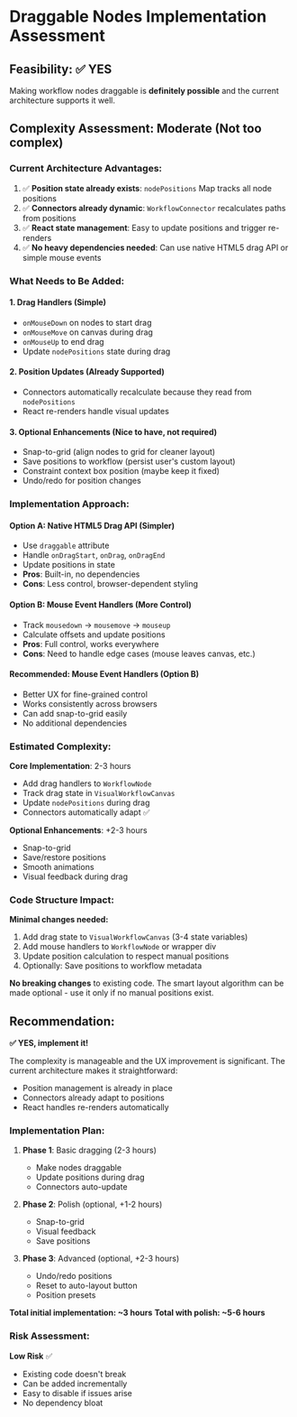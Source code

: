 # Draggable Nodes Implementation Assessment

## Feasibility: ✅ YES

Making workflow nodes draggable is **definitely possible** and the current architecture supports it well.

## Complexity Assessment: **Moderate** (Not too complex)

### Current Architecture Advantages:
1. ✅ **Position state already exists**: `nodePositions` Map tracks all node positions
2. ✅ **Connectors already dynamic**: `WorkflowConnector` recalculates paths from positions
3. ✅ **React state management**: Easy to update positions and trigger re-renders
4. ✅ **No heavy dependencies needed**: Can use native HTML5 drag API or simple mouse events

### What Needs to Be Added:

#### 1. **Drag Handlers** (Simple)
   - `onMouseDown` on nodes to start drag
   - `onMouseMove` on canvas during drag
   - `onMouseUp` to end drag
   - Update `nodePositions` state during drag

#### 2. **Position Updates** (Already Supported)
   - Connectors automatically recalculate because they read from `nodePositions`
   - React re-renders handle visual updates

#### 3. **Optional Enhancements** (Nice to have, not required)
   - Snap-to-grid (align nodes to grid for cleaner layout)
   - Save positions to workflow (persist user's custom layout)
   - Constraint context box position (maybe keep it fixed)
   - Undo/redo for position changes

### Implementation Approach:

#### Option A: Native HTML5 Drag API (Simpler)
- Use `draggable` attribute
- Handle `onDragStart`, `onDrag`, `onDragEnd`
- Update positions in state
- **Pros**: Built-in, no dependencies
- **Cons**: Less control, browser-dependent styling

#### Option B: Mouse Event Handlers (More Control)
- Track `mousedown` → `mousemove` → `mouseup`
- Calculate offsets and update positions
- **Pros**: Full control, works everywhere
- **Cons**: Need to handle edge cases (mouse leaves canvas, etc.)

#### Recommended: **Mouse Event Handlers** (Option B)
- Better UX for fine-grained control
- Works consistently across browsers
- Can add snap-to-grid easily
- No additional dependencies

### Estimated Complexity:

**Core Implementation**: 2-3 hours
- Add drag handlers to `WorkflowNode`
- Track drag state in `VisualWorkflowCanvas`
- Update `nodePositions` during drag
- Connectors automatically adapt ✅

**Optional Enhancements**: +2-3 hours
- Snap-to-grid
- Save/restore positions
- Smooth animations
- Visual feedback during drag

### Code Structure Impact:

**Minimal changes needed:**
1. Add drag state to `VisualWorkflowCanvas` (3-4 state variables)
2. Add mouse handlers to `WorkflowNode` or wrapper div
3. Update position calculation to respect manual positions
4. Optionally: Save positions to workflow metadata

**No breaking changes** to existing code. The smart layout algorithm can be made optional - use it only if no manual positions exist.

## Recommendation:

**✅ YES, implement it!** 

The complexity is manageable and the UX improvement is significant. The current architecture makes it straightforward:
- Position management is already in place
- Connectors already adapt to positions
- React handles re-renders automatically

### Implementation Plan:

1. **Phase 1**: Basic dragging (2-3 hours)
   - Make nodes draggable
   - Update positions during drag
   - Connectors auto-update

2. **Phase 2**: Polish (optional, +1-2 hours)
   - Snap-to-grid
   - Visual feedback
   - Save positions

3. **Phase 3**: Advanced (optional, +2-3 hours)
   - Undo/redo positions
   - Reset to auto-layout button
   - Position presets

**Total initial implementation: ~3 hours**
**Total with polish: ~5-6 hours**

### Risk Assessment:

**Low Risk** ✅
- Existing code doesn't break
- Can be added incrementally
- Easy to disable if issues arise
- No dependency bloat

